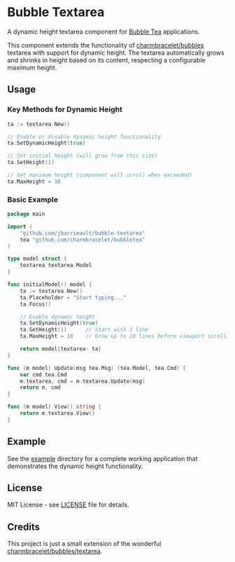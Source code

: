 # Bubble Textarea

A dynamic height textarea component for [Bubble Tea](https://github.com/charmbracelet/bubbletea) applications.

This component extends the functionality of [charmbracelet/bubbles](https://github.com/charmbracelet/bubbles) textarea with support for dynamic height. The textarea automatically grows and shrinks in height based on its content, respecting a configurable maximum height.

## Usage

### Key Methods for Dynamic Height

```go
ta := textarea.New()

// Enable or disable dynamic height functionality
ta.SetDynamicHeight(true)

// Set initial height (will grow from this size)
ta.SetHeight(1)

// Set maximum height (component will scroll when exceeded)
ta.MaxHeight = 10
```

### Basic Example

```go
package main

import (
    "github.com/jbarrieault/bubble-textarea"
    tea "github.com/charmbracelet/bubbletea"
)

type model struct {
    textarea textarea.Model
}

func initialModel() model {
    ta := textarea.New()
    ta.Placeholder = "Start typing..."
    ta.Focus()

    // Enable dynamic height
    ta.SetDynamicHeight(true)
    ta.SetHeight(1)      // Start with 1 line
    ta.MaxHeight = 10    // Grow up to 10 lines before viewport scrolling kicks in

    return model{textarea: ta}
}

func (m model) Update(msg tea.Msg) (tea.Model, tea.Cmd) {
    var cmd tea.Cmd
    m.textarea, cmd = m.textarea.Update(msg)
    return m, cmd
}

func (m model) View() string {
    return m.textarea.View()
}
```



## Example

See the [example](./example/) directory for a complete working application that demonstrates the dynamic height functionality.

## License

MIT License - see [LICENSE](LICENSE) file for details.

## Credits

This project is just a small extension of the wonderful [charmbracelet/bubbles/textarea](https://github.com/charmbracelet/bubbles/tree/main/textarea).
